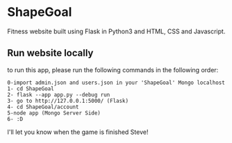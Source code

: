 # ShapeGoal
Fitness website built using Flask in Python3 and HTML, CSS and Javascript.

## Run website locally
to run this app, please run the following commands in the following order:
```
0-import admin.json and users.json in your 'ShapeGoal' Mongo localhost
1- cd ShapeGoal
2- flask --app app.py --debug run 
3- go to http://127.0.0.1:5000/ (Flask)
4- cd ShapeGoal/account
5-node app (Mongo Server Side)
6- :D
```

I'll let you know when the game is finished Steve! 